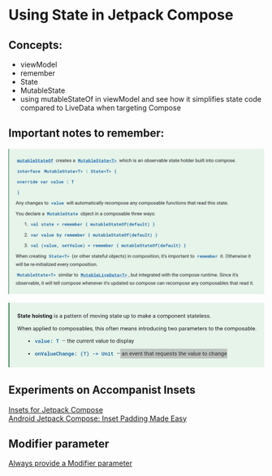 # Using State in Jetpack Compose

## Concepts:
- viewModel
- remember
- State
- MutableState
- using mutableStateOf in viewModel and see how it simplifies state code compared to LiveData when targeting Compose

## Important notes to remember:

![Note 1](Images/state_1.png "MutableState")

![Note 2](Images/state_2.png "State hoisting")

## Experiments on Accompanist Insets
[Insets for Jetpack Compose](https://google.github.io/accompanist/insets/)  
[Android Jetpack Compose: Inset Padding Made Easy](https://medium.com/mobile-app-development-publication/android-jetpack-compose-inset-padding-made-easy-5f156a790979)

## Modifier parameter
[Always provide a Modifier parameter](https://chris.banes.dev/always-provide-a-modifier/)